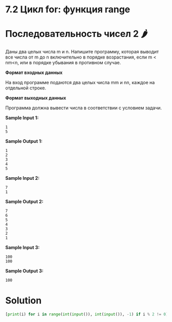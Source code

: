 # 7.2 Цикл for: функция range
# Последовательность чисел 2 🌶️
Даны два целых числа m и n. Напишите программу, которая выводит все числа от m до n включительно в порядке возрастания, если m < nm<n, или в порядке убывания в противном случае.

**Формат входных данных**

На вход программе подаются два целых числа mm и nn, каждое на отдельной строке.

**Формат выходных данных**

Программа должна вывести числа в соответствии с условием задачи.


**Sample Input 1:**
```
1
5
```
**Sample Output 1:**
```
1
2
3
4
5
```
**Sample Input 2:**
```
7
1
```
**Sample Output 2:**
```
7
6
5
4
3
2
1
```
**Sample Input 3:**
```
100
100
```
**Sample Output 3:**
```
100
```
# Solution
```python
[print(i) for i in range(int(input()), int(input()), -1) if i % 2 != 0]
```